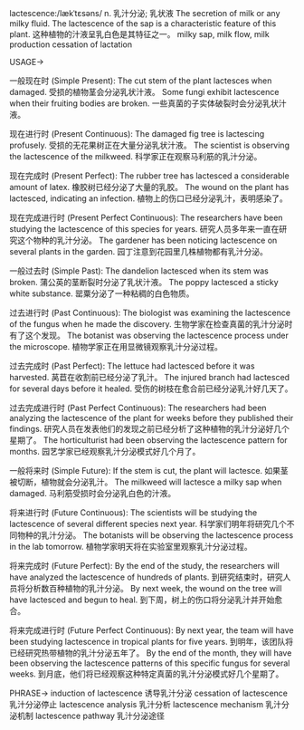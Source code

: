 lactescence:/lækˈtɛsəns/
n.
乳汁分泌; 乳状液
The secretion of milk or any milky fluid.
The lactescence of the sap is a characteristic feature of this plant.  这种植物的汁液呈乳白色是其特征之一。
milky sap, milk flow, milk production
cessation of lactation

USAGE->

一般现在时 (Simple Present):
The cut stem of the plant lactesces when damaged. 受损的植物茎会分泌乳状汁液。
Some fungi exhibit lactescence when their fruiting bodies are broken. 一些真菌的子实体破裂时会分泌乳状汁液。


现在进行时 (Present Continuous):
The damaged fig tree is lactescing profusely. 受损的无花果树正在大量分泌乳状汁液。
The scientist is observing the lactescence of the milkweed. 科学家正在观察马利筋的乳汁分泌。


现在完成时 (Present Perfect):
The rubber tree has lactesced a considerable amount of latex. 橡胶树已经分泌了大量的乳胶。
The wound on the plant has lactesced, indicating an infection.  植物上的伤口已经分泌乳汁，表明感染了。


现在完成进行时 (Present Perfect Continuous):
The researchers have been studying the lactescence of this species for years.  研究人员多年来一直在研究这个物种的乳汁分泌。
The gardener has been noticing lactescence on several plants in the garden. 园丁注意到花园里几株植物都有乳汁分泌。


一般过去时 (Simple Past):
The dandelion lactesced when its stem was broken. 蒲公英的茎断裂时分泌了乳状汁液。
The poppy lactesced a sticky white substance. 罂粟分泌了一种粘稠的白色物质。


过去进行时 (Past Continuous):
The biologist was examining the lactescence of the fungus when he made the discovery. 生物学家在检查真菌的乳汁分泌时有了这个发现。
The botanist was observing the lactescence process under the microscope. 植物学家正在用显微镜观察乳汁分泌过程。


过去完成时 (Past Perfect):
The lettuce had lactesced before it was harvested. 莴苣在收割前已经分泌了乳汁。
The injured branch had lactesced for several days before it healed.  受伤的树枝在愈合前已经分泌乳汁好几天了。


过去完成进行时 (Past Perfect Continuous):
The researchers had been analyzing the lactescence of the plant for weeks before they published their findings. 研究人员在发表他们的发现之前已经分析了这种植物的乳汁分泌好几个星期了。
The horticulturist had been observing the lactescence pattern for months. 园艺学家已经观察乳汁分泌模式好几个月了。


一般将来时 (Simple Future):
If the stem is cut, the plant will lactesce. 如果茎被切断，植物就会分泌乳汁。
The milkweed will lactesce a milky sap when damaged.  马利筋受损时会分泌乳白色的汁液。


将来进行时 (Future Continuous):
The scientists will be studying the lactescence of several different species next year. 科学家们明年将研究几个不同物种的乳汁分泌。
The botanists will be observing the lactescence process in the lab tomorrow. 植物学家明天将在实验室里观察乳汁分泌过程。


将来完成时 (Future Perfect):
By the end of the study, the researchers will have analyzed the lactescence of hundreds of plants. 到研究结束时，研究人员将分析数百种植物的乳汁分泌。
By next week, the wound on the tree will have lactesced and begun to heal. 到下周，树上的伤口将分泌乳汁并开始愈合。


将来完成进行时 (Future Perfect Continuous):
By next year, the team will have been studying lactescence in tropical plants for five years. 到明年，该团队将已经研究热带植物的乳汁分泌五年了。
By the end of the month, they will have been observing the lactescence patterns of this specific fungus for several weeks. 到月底，他们将已经观察这种特定真菌的乳汁分泌模式好几个星期了。


PHRASE->
induction of lactescence 诱导乳汁分泌
cessation of lactescence 乳汁分泌停止
lactescence analysis 乳汁分析
lactescence mechanism 乳汁分泌机制
lactescence pathway 乳汁分泌途径
